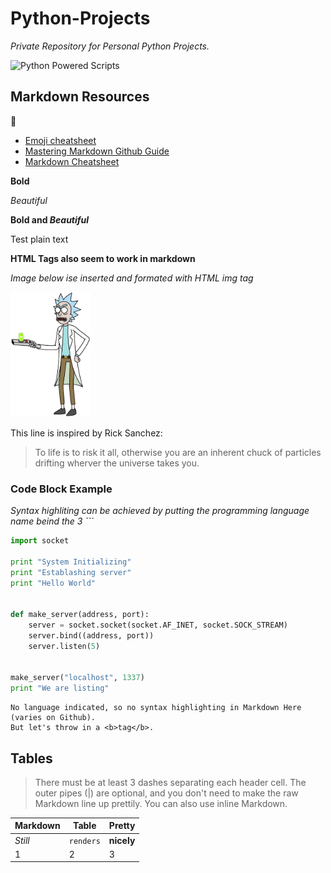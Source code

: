 # Python-Projects
_Private Repository for Personal Python Projects._

![Python Powered Scripts](https://www.python.org/static/community_logos/python-powered-w-200x80.png)

## Markdown Resources
:panda_face:

* [Emoji cheatsheet](https://www.webfx.com/tools/emoji-cheat-sheet/)
* [Mastering Markdown Github Guide](https://guides.github.com/features/mastering-markdown/)
* [Markdown Cheatsheet](https://www.markdownguide.org/cheat-sheet/)


**Bold**

*Beautiful*

**Bold and _Beautiful_**

Test plain text

**HTML Tags also seem to work in markdown**

*Image below ise inserted and formated with HTML img tag*

 <img src="Images\rick-sanchez.png" alt="Rick Sanchez" height="200"/>

This line is inspired by Rick Sanchez:
> To life is to risk it all, otherwise you are an inherent chuck of particles drifting wherver the universe takes you.

### Code Block Example
*Syntax highliting can be achieved by putting the programming language name beind the 3 ```*


```python
import socket

print "System Initializing"
print "Establashing server"
print "Hello World"


def make_server(address, port):
    server = socket.socket(socket.AF_INET, socket.SOCK_STREAM)
    server.bind((address, port))
    server.listen(5)


make_server("localhost", 1337)
print "We are listing"

````

```
No language indicated, so no syntax highlighting in Markdown Here (varies on Github). 
But let's throw in a <b>tag</b>.
```

## Tables

> There must be at least 3 dashes separating each header cell.
> The outer pipes (|) are optional, and you don't need to make the 
> raw Markdown line up prettily. You can also use inline Markdown.


Markdown | Table | Pretty
--- | --- | ---
*Still* | `renders` | **nicely**
1 | 2 | 3
